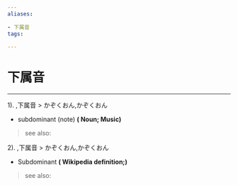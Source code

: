 ```yaml
---
aliases:
    
- 下属音
tags:
    
---
```


# 下属音
---
1).
,下属音 > かぞくおん,かぞくおん

- subdominant (note)
**( Noun; Music)**
> see also: 
            
2).
,下属音 > かぞくおん,かぞくおん

- Subdominant
**( Wikipedia definition;)**
> see also: 
            